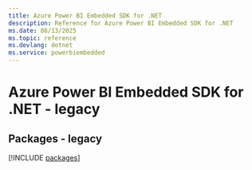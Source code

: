 ```yaml
---
title: Azure Power BI Embedded SDK for .NET
description: Reference for Azure Power BI Embedded SDK for .NET
ms.date: 08/13/2025
ms.topic: reference
ms.devlang: dotnet
ms.service: powerbiembedded
---
```

# Azure Power BI Embedded SDK for .NET - legacy
## Packages - legacy
[!INCLUDE [packages](power-bi-embedded-index.md)]